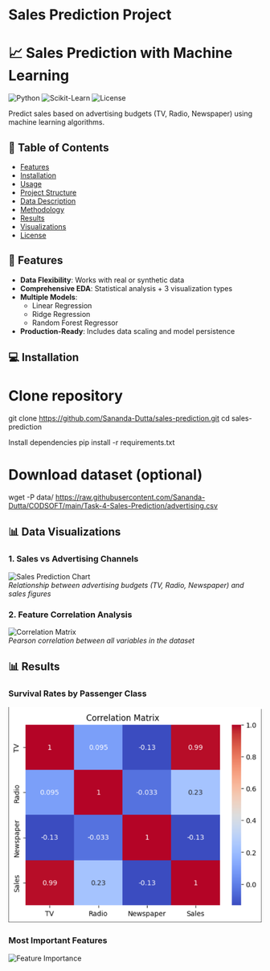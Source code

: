 # Sales Prediction Project

# 📈 Sales Prediction with Machine Learning

![Python](https://img.shields.io/badge/Python-3.8%2B-blue)
![Scikit-Learn](https://img.shields.io/badge/Scikit--Learn-1.3.0-orange)
![License](https://img.shields.io/badge/License-MIT-green)

Predict sales based on advertising budgets (TV, Radio, Newspaper) using machine learning algorithms.

## 📌 Table of Contents
- [Features](#-features)
- [Installation](#-installation)
- [Usage](#-usage)
- [Project Structure](#-project-structure)
- [Data Description](#-data-description)
- [Methodology](#-methodology)
- [Results](#-results)
- [Visualizations](#-visualizations)
- [License](#-license)

## 🌟 Features
- **Data Flexibility**: Works with real or synthetic data
- **Comprehensive EDA**: Statistical analysis + 3 visualization types
- **Multiple Models**: 
  - Linear Regression
  - Ridge Regression
  - Random Forest Regressor
- **Production-Ready**: Includes data scaling and model persistence

## 💻 Installation

# Clone repository
git clone https://github.com/Sananda-Dutta/sales-prediction.git
cd sales-prediction

Install dependencies
pip install -r requirements.txt

# Download dataset (optional)
wget -P data/ https://raw.githubusercontent.com/Sananda-Dutta/CODSOFT/main/Task-4-Sales-Prediction/advertising.csv

## 📊 Data Visualizations

### 1. Sales vs Advertising Channels
![Sales Prediction Chart](images/sales_chart.png)  
*Relationship between advertising budgets (TV, Radio, Newspaper) and sales figures*

### 2. Feature Correlation Analysis
![Correlation Matrix](images/correlation_matrix.png)  
*Pearson correlation between all variables in the dataset*

## 📊 Results

### Survival Rates by Passenger Class
![Class Survival Chart](correlation_matrix.png)

### Most Important Features
![Feature Importance](feature_importance.png)

